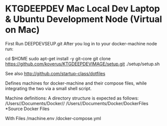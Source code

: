 # KTGDEEPDEV Mac Local Dev Laptop & Ubuntu Development Node (Virtual on Mac)

First Run DEEPDEVSEUP.git
After you log in to your docker-machine node run:

cd $HOME
sudo apt-get install -y git-core
git clone https://github.com/koverus/KTGDEEPDEVIMAGE/setup.git
./setup/setup.sh   

See also http://github.com/startup-class/dotfiles 


Defines machines for docker-machine and their
compose files, while integrating the two via a small
shell script.

Machine definitions:
A directory structure is expected as follows: 
/Users/<username>/Documents/Docker/<machine-name>/
/Users/<username>/Documents/Docker/DockerFiles  *Source Docker Files

With Files
<machine-name>/machine.env
<machine-naem>/docker-compose.yml





